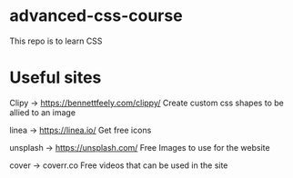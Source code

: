 # advanced-css-course

This repo is to learn CSS

# Useful sites

Clipy -> https://bennettfeely.com/clippy/
Create custom css shapes to be allied to an image

linea -> https://linea.io/
Get free icons

unsplash -> https://unsplash.com/
Free Images to use for the website

cover -> coverr.co
Free videos that can be used in the site
